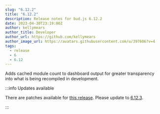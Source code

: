 ```yaml
---
slug: "6.12.2"
title: "6.12.2"
description: Release notes for bud.js 6.12.2
date: 2023-04-30T23:19:00Z
author: kellymears
author_title: Developer
author_url: https://github.com/kellymears
author_image_url: https://avatars.githubusercontent.com/u/397606?v=4
tags:
  - release
  - 6
  - 6.12
---
```


<!--This file is generated-->

Adds cached module count to dashboard output for greater transparency into what is being recompiled in development.

<!--truncate-->

:::info Updates available

There are patches available for [this release](https://bud.js.org/releases/tags/6-12). Please update to [6.12.3](https://bud.js.org/releases/6.12.3).

:::


